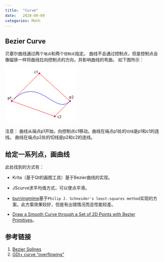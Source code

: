 ```yaml
---
title:  "Curve"
date:   2020-09-09
categories: Math
---
```


## Bezier Curve

贝塞尔曲线通过两个`端点`和两个`控制点`指定。
曲线不会通过控制点，但是控制点会像磁铁一样将曲线拉向控制点的方向，并影响曲线的弯曲。
如下图所示：

![bezier_splines](/images/bezier_spline.png)

注意：
曲线从端点p1开始，向控制点c1移动。曲线在端点p1处的`切线`是p1和c1的连线。
曲线在端点p2处的切线是p2和c2的连线。

## 给定一系列点，画曲线

此处找到的方式有：

* Krita（基于Qt的画图工具）基于Bezier曲线的实现。

* JScurve求平均值方式，可以使点平滑。

* [burningmime](https://github.com/burningmime/curves)基于`Philip J. Schneider's least-squares method`实现的方案。此方案效果较好，但是有出错情况而且性能较差。

* [Draw a Smooth Curve through a Set of 2D Points with Bezier Primitives](https://www.codeproject.com/Articles/31859/Draw-a-Smooth-Curve-through-a-Set-of-2D-Points-wit)。

## 参考链接

1. [Bezier Splines](https://docs.microsoft.com/en-us/windows/win32/gdiplus/-gdiplus-bezier-splines-about)
2. [GDI+ curve “overflowing”](https://stackoverflow.com/questions/30791706/gdi-curve-overflowing/49693235)
